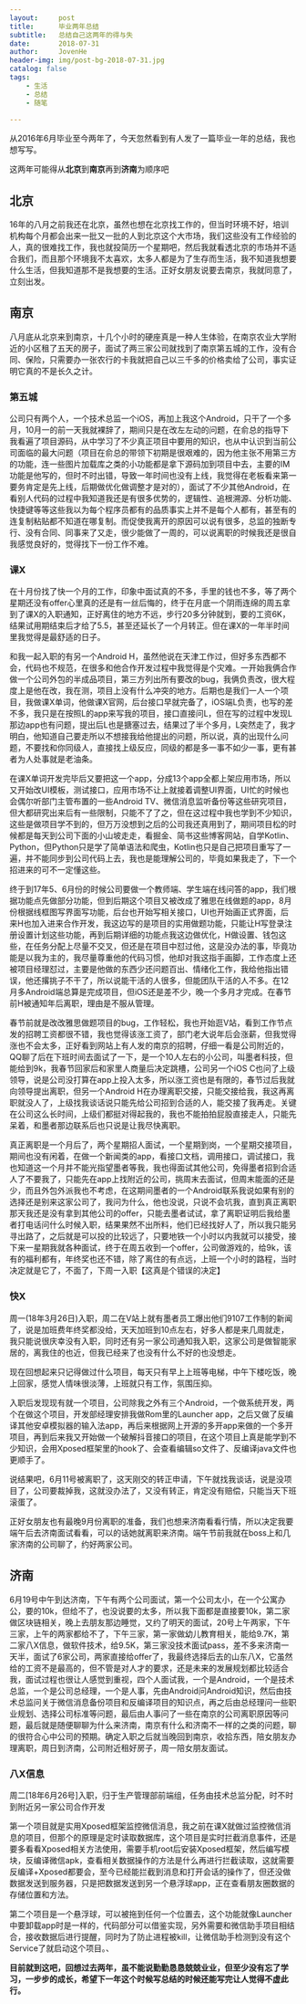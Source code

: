 ```yaml
---
layout:     post
title:      毕业两年总结
subtitle:   总结自己这两年的得与失
date:       2018-07-31
author:     JovenHe
header-img: img/post-bg-2018-07-31.jpg
catalog: false
tags:
    - 生活
    - 总结
    - 随笔
    
---
```


从2016年6月毕业至今两年了，今天忽然看到有人发了一篇毕业一年的总结，我也想写写。

这两年可能得从**北京**到**南京**再到**济南**为顺序吧

## 北京

16年的八月之前我还在北京，虽然也想在北京找工作的，但当时环境不好，培训机构每个月都会出来一批又一批的人到北京这个大市场，我们这些没有工作经验的人，真的很难找工作，我也就投简历一个星期吧，然后我就看透北京的市场并不适合我们，而且那个环境我不太喜欢，太多人都是为了生存而生活，我不知道我想要什么生活，但我知道那不是我想要的生活。正好女朋友说要去南京，我就同意了，立刻出发。

## 南京

八月底从北京来到南京，十几个小时的硬座真是一种人生体验，在南京农业大学附近的小区租了五天的房子，面试了两三家公司就找到了南京第五城的工作，没有合同、保险，只需要办一张农行的卡我就把自己以三千多的价格卖给了公司，事实证明它真的不是长久之计。

### 第五城

公司只有两个人，一个技术总监一个iOS，再加上我这个Android，只干了一个多月，10月一的前一天我就裸辞了，期间只是在改左左动的问题，在俞总的指导下我看遍了项目源码，从中学习了不少真正项目中要用的知识，也从中认识到当前公司面临的最大问题（项目在俞总的带领下初期是很艰难的，因为他主张不用第三方的功能，连一些图片加载库之类的小功能都是拿下源码加到项目中去，主要的IM功能是他写的，但时不时出错，导致一年时间也没有上线，我觉得在老板看来第一要务肯定是先上线，后期做优化做调整才是对的），面试了不少其他Android，在看别人代码的过程中我知道我还是有很多优势的，逻辑性、追根溯源、分析功能、快捷键等等这些我以为每个程序员都有的品质事实上并不是每个人都有，甚至有的连复制粘贴都不知道在哪复制。而促使我离开的原因可以说有很多，总监的独断专行、没有合同、同事来了又走，很少能做了一周的，可以说离职的时候我还是很自我感觉良好的，觉得找下一份工作不难。

### 课X

在十月份找了快一个月的工作，印象中面试真的不多，手里的钱也不多，等了两个星期还没有offer心里真的还是有一丝后悔的，终于在月底一个阴雨连绵的周五拿到了课X的入职通知，正好离住的地方不远，步行20多分钟就到，要的工资6K，结果试用期结束后才给了5.5，甚至还延长了一个月转正。但在课X的一年半时间里我觉得是最舒适的日子。

和我一起入职的有另一个Android H，虽然他说在天津工作过，但好多东西都不会，代码也不规范，在很多和他合作开发过程中我觉得是个灾难。一开始我俩合作做一个公司外包的半成品项目，第三方列出所有要改的bug，我俩负责改，很大程度上是他在改，我在测，项目上没有什么冲突的地方。后期也是我们一人一个项目，我做课X单词，他做课X官网，后台接口早就完备了，iOS端L负责，也写的差不多，我只是在按照L的app来写我的项目，接口直接问L，但在写的过程中发现L那边app也有问题，提出后L也是搪塞过去，结果过了半个多月，L突然走了，我才明白，他知道自己要走所以不想接我给他提出的问题，所以说，真的出现什么问题，不要找和你同级人，直接找上级反应，同级的都是多一事不如少一事，更有甚者为人处事就是老油条。

在课X单词开发完毕后又要把这一个app，分成13个app全都上架应用市场，所以又开始改UI模板，测试接口，应用市场不让上就接着调整UI界面，UI忙的时候也会偶尔听部门主管布置的一些Android TV、微信消息监听备份等这些研究项目，但大都研究出来后有一些限制，只能不了了之，但在这过程中我也学到不少知识，这些是做项目学不到的，但万万没想到之后的公司我还真用到了，期间项目松的时候都是每天到公司下面的小山坡走走，看掘金、简书这些博客网站，自学Kotlin、Python，但Python只是学了简单语法和爬虫，Kotlin也只是自己把项目重写了一遍，并不能同步到公司代码上去，我也是能理解公司的，毕竟如果我走了，下一个招进来的可不一定懂这些。

终于到17年5、6月份的时候公司要做一个教师端、学生端在线问答的app，我们根据功能点先做部分功能，但到后期这个项目又被改成了雅思在线做题的app，8月份根据线框图写界面写功能，后台也开始写相关接口，UI也开始画正式界面，后来H也加入进来合作开发，我这边写的是项目的实用做题功能，只能让H写登录注册设置计划这些功能，再到后期详细的功能点我这边做优化，H做设置、钱包这些，在任务分配上尽量不交叉，但还是在项目中怼过他，这是没办法的事，毕竟功能是以我为主的，我尽量尊重他的代码习惯，他却对我这指手画脚，工作态度上还被项目经理怼过，主要是他做的东西少还问题百出、情绪化工作，我给他指出错误，他还撂挑子不干了，所以说能干活的人很多，但能团队干活的人不多。在12月多Android端总算是完成项目，但iOS还是差不少，晚一个多月才完成。在春节前H被通知年后离职，理由是不服从管理。

春节前就是改改雅思做题项目的bug，工作轻松，我也开始逛V站，看到工作节点发的招聘工资都很不错，我也觉得该涨工资了，部门老大说年后会涨薪，但我觉得涨也不会太多，正好看到网站上有人发的南京的招聘，仔细一看是公司附近的，QQ聊了后在下班时间去面试了一下，是一个10人左右的小公司，叫墨者科技，但能给到9k，我春节回家后和家里人商量后决定跳槽，公司另一个iOS C也问了上级领导，说是公司没打算在app上投入太多，所以涨工资也是有限的，春节过后我就向领导提出离职，但另一个Android H在办理离职交接，只能交接给我，我这再离职就没人了，上级找我谈话说只能先给公司招到合适的人，能交接了我再走。关键在公司这么长时间，上级们都挺对得起我的，我也不能拍拍屁股直接走人，只能先呆着，和墨者那边联系后也只说是让我尽快离职。

真正离职是一个月后了，两个星期招人面试，一个星期到岗，一个星期交接项目，期间也没有闲着，在做一个新闻类的app，看接口文档，调用接口，调试接口，我也知道这一个月并不能光指望墨者等我，我也得面试其他公司，免得墨者招到合适人了不要我了，只能先在app上找附近的公司，挑周末去面试，但周末能面的还是少，而且外包外派我也不考虑，在这期间墨者的一个Android联系我说如果有别的选择还是别来这家公司了，我问为什么，他也没说，只说不会坑我，直到真正离职那天我还是没有拿到其他公司的offer，只能去墨者试试，拿了离职证明后我给墨者打电话问什么时候入职，结果果然不出所料，他们已经找好人了，所以我只能另寻出路了，之后就是可以投的比较远了，只要地铁一个小时以内我就可以接受，接下来一星期我就各种面试，终于在周五收到一个offer，公司做游戏的，给9k，该有的福利都有，年终奖也还不错，除了离住的有点远，上班一个小时的路程，当时决定就是它了，不面了，下周一入职【这真是个错误的决定】

### 快X

周一(18年3月26日)入职，周二在V站上就有墨者员工爆出他们9107工作制的新闻了，说是加班费年终奖都没给，天天加班到10点左右，好多人都是来几周就走，我只能说很庆幸没有入职，同时还有另一家公司通知我入职，这家公司是做智能家居的，离我住的也近，但我已经来了也没有什么不好的也没想走。

现在回想起来只记得做过什么项目，每天只有早上上班等电梯，中午下楼吃饭，晚上回家，感觉人情味很淡薄，上班就只有工作，氛围压抑。

入职后发现现有就一个项目，公司除我之外有三个Android，一个做系统开发，两个在做这个项目，开发部经理安排我做Rom里的Launcher app，之后又做了反编译其他安卓模拟器的输入法app，再后来根据网上开源的多开app来做的一个多开项目，再到后来我又开始做一个破解抖音接口的项目，在这个项目上真是能学到不少知识，会用Xposed框架里的hook了、会查看编辑so文件了、反编译java文件也更顺手了。

说结果吧，6月11号被离职了，这天刚交的转正申请，下午就找我谈话，说是没项目了，公司要裁掉我，这就没办法了，又没有转正，肯定没有赔偿，只能当天下班滚蛋了。

正好女朋友也有最晚9月份离职的准备，我们也想来济南看看行情，所以决定我要端午后去济南面试看看，可以的话她就离职来济南。端午节前我就在boss上和几家济南的公司聊了，约好两家公司。

## 济南

6月19号中午到达济南，下午有两个公司面试，第一个公司太小，在一个公寓办公，要的10k，但给不了，也没说要的太多，所以我下面都是直接要10k，第二家做区块链相关，晚上去朋友那边睡觉，又约了明天的面试，20号上午两家，下午三家，上午的两家都给不了，下午三家，第一家做幼儿教育相关，能给9.7K，第二家八X信息，做软件技术，给9.5K，第三家没技术面试pass，差不多来济南一天半，面试了6家公司，两家直接给offer了，我最终选择后去的山东八X，它虽然给的工资不是最高的，但不管是对人才的要求，还是未来的发展规划都比较适合我，面试过程也很让人感觉到重视，四个人面试我，一个是Android，一个是技术总监，一个是公司总经理，一个是人事，先由Android问Android知识，然后由技术总监问关于微信消息备份项目和反编译项目的知识点，再之后由总经理问一些职业规划、选择公司标准等问题，最后由人事问了一些在南京的公司离职原因等问题，最后就是随便聊聊为什么来济南，南京有什么和济南不一样的之类的问题，聊的很符合心中公司的预期。确定入职之后就当晚回到南京，收拾东西，陪女朋友办理离职，周日到济南，公司附近租好房子，周一陪女朋友面试。

### 八X信息

周二[18年6月26号]入职，归于生产管理部前端组，任务由技术总监分配，时不时到附近另一家公司合作开发

第一个项目就是实用Xposed框架监控微信消息，我之前在课X就做过监控微信消息的项目，但那个的原理是定时读取数据库，这个项目是实时拦截消息事件，还是要多看看Xposed相关方法使用，需要手机root后安装Xposed框架，然后编写模块，反编译微信apk，查看相关数据操作的方法是什么再进行拦截读取，这就需要反编译+Xposed都要会，至今已经能拦截到消息和打开会话的操作了，但还没做数据发送到服务器，只是把数据发送到另一个悬浮球app，正在查看朋友圈数据的存储位置和方法。

第二个项目是一个悬浮球，可以被拖到任何一个位置去，这个功能就像Launcher中要卸载app时是一样的，代码部分可以借鉴实现，另外需要和微信助手项目相结合，接收数据后进行提醒，同时为了防止进程被kill，让微信助手检测到没有这个Service了就启动这个项目。、

**目前就到这吧，回想过去两年，虽不能说勤勤恳恳兢兢业业，但至少没有忘了学习，一步步的成长，希望下一年这个时候写总结的时候还能写完让人觉得不虚此行。**
